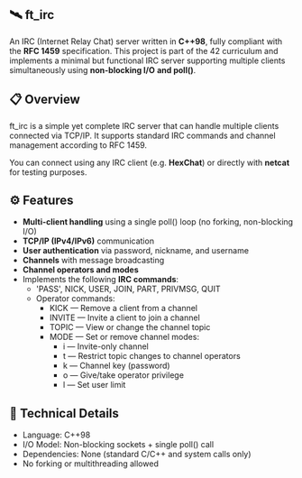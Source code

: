 ## 🛰️ **ft_irc**  

An IRC (Internet Relay Chat) server written in **C++98**, fully compliant with the **RFC 1459** specification.
This project is part of the 42 curriculum and implements a minimal but functional IRC server supporting multiple clients simultaneously using **non-blocking I/O** **and poll()**.  

## 📋 **Overview**  

ft_irc is a simple yet complete IRC server that can handle multiple clients connected via TCP/IP.
It supports standard IRC commands and channel management according to RFC 1459.

You can connect using any IRC client (e.g. **HexChat**) or directly with **netcat** for testing purposes.  

## ⚙️ **Features**  

- **Multi-client handling** using a single poll() loop (no forking, non-blocking I/O)
- **TCP/IP (IPv4/IPv6)** communication
- **User authentication** via password, nickname, and username
- **Channels** with message broadcasting
- **Channel operators and modes**
- Implements the following **IRC commands**:
    - 'PASS', NICK, USER, JOIN, PART, PRIVMSG, QUIT
    - Operator commands:
        - KICK — Remove a client from a channel
        - INVITE — Invite a client to join a channel
        - TOPIC — View or change the channel topic
        - MODE — Set or remove channel modes:
            - i — Invite-only channel
            - t — Restrict topic changes to channel operators
            - k — Channel key (password)
            - o — Give/take operator privilege
            - l — Set user limit

## 🧠 **Technical Details**  

- Language: C++98
- I/O Model: Non-blocking sockets + single poll() call
- Dependencies: None (standard C/C++ and system calls only)
- No forking or multithreading allowed


